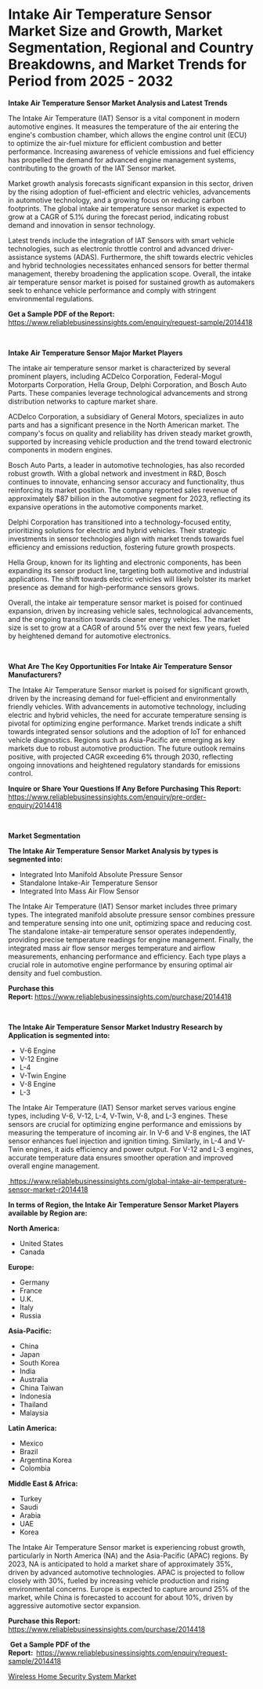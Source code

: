<p><h1>Intake Air Temperature Sensor Market Size and Growth, Market Segmentation, Regional and Country Breakdowns, and Market Trends for Period from 2025 -  2032</h1></p><p><strong>Intake Air Temperature Sensor Market Analysis and Latest Trends</strong></p>
<p><p>The Intake Air Temperature (IAT) Sensor is a vital component in modern automotive engines. It measures the temperature of the air entering the engine's combustion chamber, which allows the engine control unit (ECU) to optimize the air-fuel mixture for efficient combustion and better performance. Increasing awareness of vehicle emissions and fuel efficiency has propelled the demand for advanced engine management systems, contributing to the growth of the IAT Sensor market.</p><p>Market growth analysis forecasts significant expansion in this sector, driven by the rising adoption of fuel-efficient and electric vehicles, advancements in automotive technology, and a growing focus on reducing carbon footprints. The global intake air temperature sensor market is expected to grow at a CAGR of 5.1% during the forecast period, indicating robust demand and innovation in sensor technology.</p><p>Latest trends include the integration of IAT Sensors with smart vehicle technologies, such as electronic throttle control and advanced driver-assistance systems (ADAS). Furthermore, the shift towards electric vehicles and hybrid technologies necessitates enhanced sensors for better thermal management, thereby broadening the application scope. Overall, the intake air temperature sensor market is poised for sustained growth as automakers seek to enhance vehicle performance and comply with stringent environmental regulations.</p></p>
<p><strong>Get a Sample PDF of the Report:&nbsp;</strong> <a href="https://www.reliablebusinessinsights.com/enquiry/request-sample/2014418?utm_campaign=2244&utm_medium=2&utm_source=Github&utm_content=ia&utm_term=11022025&utm_id=intake-air-temperature-sensor">https://www.reliablebusinessinsights.com/enquiry/request-sample/2014418</a></p>
<p>&nbsp;</p>
<p><strong>Intake Air Temperature Sensor Major Market Players</strong></p>
<p><p>The intake air temperature sensor market is characterized by several prominent players, including ACDelco Corporation, Federal-Mogul Motorparts Corporation, Hella Group, Delphi Corporation, and Bosch Auto Parts. These companies leverage technological advancements and strong distribution networks to capture market share.</p><p>ACDelco Corporation, a subsidiary of General Motors, specializes in auto parts and has a significant presence in the North American market. The company's focus on quality and reliability has driven steady market growth, supported by increasing vehicle production and the trend toward electronic components in modern engines.</p><p>Bosch Auto Parts, a leader in automotive technologies, has also recorded robust growth. With a global network and investment in R&D, Bosch continues to innovate, enhancing sensor accuracy and functionality, thus reinforcing its market position. The company reported sales revenue of approximately $87 billion in the automotive segment for 2023, reflecting its expansive operations in the automotive components market.</p><p>Delphi Corporation has transitioned into a technology-focused entity, prioritizing solutions for electric and hybrid vehicles. Their strategic investments in sensor technologies align with market trends towards fuel efficiency and emissions reduction, fostering future growth prospects.</p><p>Hella Group, known for its lighting and electronic components, has been expanding its sensor product line, targeting both automotive and industrial applications. The shift towards electric vehicles will likely bolster its market presence as demand for high-performance sensors grows.</p><p>Overall, the intake air temperature sensor market is poised for continued expansion, driven by increasing vehicle sales, technological advancements, and the ongoing transition towards cleaner energy vehicles. The market size is set to grow at a CAGR of around 5% over the next few years, fueled by heightened demand for automotive electronics.</p></p>
<p>&nbsp;</p>
<p><strong>What Are The Key Opportunities For Intake Air Temperature Sensor Manufacturers?</strong></p>
<p><p>The Intake Air Temperature Sensor market is poised for significant growth, driven by the increasing demand for fuel-efficient and environmentally friendly vehicles. With advancements in automotive technology, including electric and hybrid vehicles, the need for accurate temperature sensing is pivotal for optimizing engine performance. Market trends indicate a shift towards integrated sensor solutions and the adoption of IoT for enhanced vehicle diagnostics. Regions such as Asia-Pacific are emerging as key markets due to robust automotive production. The future outlook remains positive, with projected CAGR exceeding 6% through 2030, reflecting ongoing innovations and heightened regulatory standards for emissions control.</p></p>
<p><strong>Inquire or Share Your Questions If Any Before Purchasing This Report:</strong> <a href="https://www.reliablebusinessinsights.com/enquiry/pre-order-enquiry/2014418?utm_campaign=2244&utm_medium=2&utm_source=Github&utm_content=ia&utm_term=11022025&utm_id=intake-air-temperature-sensor">https://www.reliablebusinessinsights.com/enquiry/pre-order-enquiry/2014418</a></p>
<p>&nbsp;</p>
<p><strong>Market Segmentation</strong></p>
<p><strong>The Intake Air Temperature Sensor Market Analysis by types is segmented into:</strong></p>
<p><ul><li>Integrated Into Manifold Absolute Pressure Sensor</li><li>Standalone Intake-Air Temperature Sensor</li><li>Integrated Into Mass Air Flow Sensor</li></ul></p>
<p><p>The Intake Air Temperature (IAT) Sensor market includes three primary types. The integrated manifold absolute pressure sensor combines pressure and temperature sensing into one unit, optimizing space and reducing cost. The standalone intake-air temperature sensor operates independently, providing precise temperature readings for engine management. Finally, the integrated mass air flow sensor merges temperature and airflow measurements, enhancing performance and efficiency. Each type plays a crucial role in automotive engine performance by ensuring optimal air density and fuel combustion.</p></p>
<p><strong>Purchase this Report:&nbsp;</strong><a href="https://www.reliablebusinessinsights.com/purchase/2014418?utm_campaign=2244&utm_medium=2&utm_source=Github&utm_content=ia&utm_term=11022025&utm_id=intake-air-temperature-sensor">https://www.reliablebusinessinsights.com/purchase/2014418</a></p>
<p>&nbsp;</p>
<p><strong>The Intake Air Temperature Sensor Market Industry Research by Application is segmented into:</strong></p>
<p><ul><li>V-6 Engine</li><li>V-12 Engine</li><li>L-4</li><li>V-Twin Engine</li><li>V-8 Engine</li><li>L-3</li></ul></p>
<p><p>The Intake Air Temperature (IAT) Sensor market serves various engine types, including V-6, V-12, L-4, V-Twin, V-8, and L-3 engines. These sensors are crucial for optimizing engine performance and emissions by measuring the temperature of incoming air. In V-6 and V-8 engines, the IAT sensor enhances fuel injection and ignition timing. Similarly, in L-4 and V-Twin engines, it aids efficiency and power output. For V-12 and L-3 engines, accurate temperature data ensures smoother operation and improved overall engine management.</p></p>
<p><a href="https://www.reliablebusinessinsights.com/global-intake-air-temperature-sensor-market-r2014418?utm_campaign=2244&utm_medium=2&utm_source=Github&utm_content=ia&utm_term=11022025&utm_id=intake-air-temperature-sensor">&nbsp;https://www.reliablebusinessinsights.com/global-intake-air-temperature-sensor-market-r2014418</a></p>
<p><strong>In terms of Region, the Intake Air Temperature Sensor Market Players available by Region are:</strong></p>
<p>
    <p> <strong> North America: </strong>
        <ul>
            <li>United States</li>
            <li>Canada</li>
        </ul>
        </p> 
    <p> <strong> Europe: </strong>
        <ul>
            <li>Germany</li>
            <li>France</li>
            <li>U.K.</li>
            <li>Italy</li>
            <li>Russia</li>
        </ul>
        </p> 
    <p> <strong> Asia-Pacific: </strong>
        <ul>
            <li>China</li>
            <li>Japan</li>
            <li>South Korea</li>
            <li>India</li>
            <li>Australia</li>
            <li>China Taiwan</li>
            <li>Indonesia</li>
            <li>Thailand</li>
            <li>Malaysia</li>
        </ul>
        </p> 
    <p> <strong> Latin America: </strong>
        <ul>
            <li>Mexico</li>
            <li>Brazil</li>
            <li>Argentina Korea</li>
            <li>Colombia</li>
        </ul>
        </p> 
    <p> <strong> Middle East & Africa: </strong>
        <ul>
            <li>Turkey</li>
            <li>Saudi</li>
            <li>Arabia</li>
            <li>UAE</li>
            <li>Korea</li>
        </ul>
    </p>
    </p>
<p><p>The Intake Air Temperature Sensor market is experiencing robust growth, particularly in North America (NA) and the Asia-Pacific (APAC) regions. By 2023, NA is anticipated to hold a market share of approximately 35%, driven by advanced automotive technologies. APAC is projected to follow closely with 30%, fueled by increasing vehicle production and rising environmental concerns. Europe is expected to capture around 25% of the market, while China is forecasted to account for about 10%, driven by aggressive automotive sector expansion.</p></p>
<p><strong>Purchase this Report: </strong><a href="https://www.reliablebusinessinsights.com/purchase/2014418?utm_campaign=2244&utm_medium=2&utm_source=Github&utm_content=ia&utm_term=11022025&utm_id=intake-air-temperature-sensor">https://www.reliablebusinessinsights.com/purchase/2014418</a></p>
<p>&nbsp;<strong>Get a Sample PDF of the Report:&nbsp;&nbsp;</strong><a href="https://www.reliablebusinessinsights.com/enquiry/request-sample/2014418?utm_campaign=2244&utm_medium=2&utm_source=Github&utm_content=ia&utm_term=11022025&utm_id=intake-air-temperature-sensor">https://www.reliablebusinessinsights.com/enquiry/request-sample/2014418</a></p>
<p><strong></strong></p>
<p><p><a href="https://github.com/klindsey95/Market-Research-Report-List-1/blob/main/wireless-home-security-system-market.md?utm_campaign=2244&utm_medium=2&utm_source=Github&utm_content=ia&utm_term=11022025&utm_id=intake-air-temperature-sensor">Wireless Home Security System Market</a></p></p>